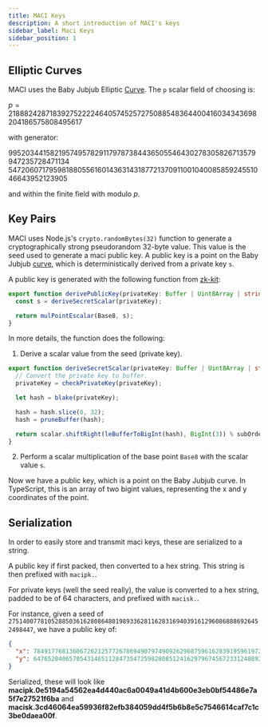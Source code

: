 ```yaml
---
title: MACI Keys
description: A short introduction of MACI's keys
sidebar_label: Maci Keys
sidebar_position: 1
---
```


## Elliptic Curves

MACI uses the Baby Jubjub Elliptic [Curve](https://iden3-docs.readthedocs.io/en/latest/_downloads/33717d75ab84e11313cc0d8a090b636f/Baby-Jubjub.pdf). The `p` scalar field of choosing is:

$p=21888242871839275222246405745257275088548364400416034343698204186575808495617$

with generator:

$995203441582195749578291179787384436505546430278305826713579947235728471134$
$5472060717959818805561601436314318772137091100104008585924551046643952123905$

and within the finite field with modulo $p$.

## Key Pairs

MACI uses Node.js's `crypto.randomBytes(32)` function to generate a cryptographically strong pseudorandom 32-byte value. This value is the seed used to generate a maci public key. A public key is a point on the Baby Jubjub [curve](https://iden3-docs.readthedocs.io/en/latest/_downloads/33717d75ab84e11313cc0d8a090b636f/Baby-Jubjub.pdf), which is deterministically derived from a private key `s`.

A public key is generated with the following function from [zk-kit](https://github.com/privacy-scaling-explorations/zk-kit/blob/main/packages/eddsa-poseidon/src/eddsa-poseidon.ts#L75):

```ts
export function derivePublicKey(privateKey: Buffer | Uint8Array | string): Point<bigint> {
  const s = deriveSecretScalar(privateKey);

  return mulPointEscalar(Base8, s);
}
```

In more details, the function does the following:

1. Derive a scalar value from the seed (private key).

```ts
export function deriveSecretScalar(privateKey: Buffer | Uint8Array | string): bigint {
  // Convert the private key to buffer.
  privateKey = checkPrivateKey(privateKey);

  let hash = blake(privateKey);

  hash = hash.slice(0, 32);
  hash = pruneBuffer(hash);

  return scalar.shiftRight(leBufferToBigInt(hash), BigInt(3)) % subOrder;
}
```

2. Perform a scalar multiplication of the base point `Base8` with the scalar value `s`.

Now we have a public key, which is a point on the Baby Jubjub curve. In TypeScript, this is an array of two bigint values, representing the x and y coordinates of the point.

## Serialization

In order to easily store and transmit maci keys, these are serialized to a string.

A public key if first packed, then converted to a hex string. This string is then prefixed with `macipk.`.

For private keys (well the seed really), the value is converted to a hex string, padded to be of 64 characters, and prefixed with `macisk.`.

For instance, given a seed of `27514007781052885036162808648019893362811628316940391612960868886926452498447`, we have a public key of:

```json
{
  "x": 7849177681360672621257726786949079749092629607596162839195961972852243798387,
  "y": 6476520406570543146511284735472598280851241629796745672331248892171436291770
}
```

Serialized, these will look like **macipk.0e5194a54562ea4d440ac6a0049a41d4b600e3eb0bf54486e7a5f7e27521f6ba** and **macisk.3cd46064ea59936f82efb384059dd4f5b6b8e5c7546614caf7c1c3be0daea00f**.
